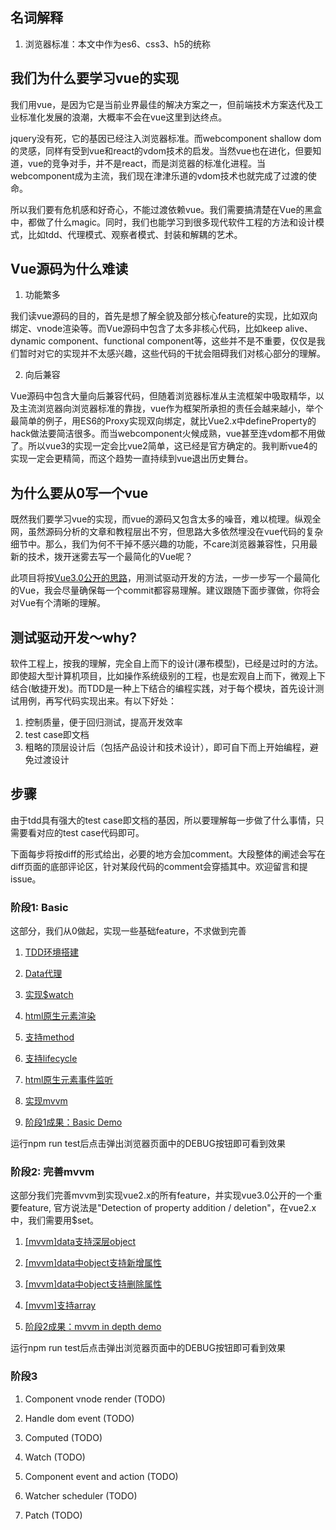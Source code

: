 ## 名词解释

1. 浏览器标准：本文中作为es6、css3、h5的统称

## 我们为什么要学习vue的实现

我们用vue，是因为它是当前业界最佳的解决方案之一，但前端技术方案迭代及工业标准化发展的浪潮，大概率不会在vue这里到达终点。

jquery没有死，它的基因已经注入浏览器标准。而webcomponent shallow dom的灵感，同样有受到vue和react的vdom技术的启发。当然vue也在进化，但要知道，vue的竞争对手，并不是react，而是浏览器的标准化进程。当webcomponent成为主流，我们现在津津乐道的vdom技术也就完成了过渡的使命。

所以我们要有危机感和好奇心，不能过渡依赖vue。我们需要搞清楚在Vue的黑盒中，都做了什么magic。同时，我们也能学习到很多现代软件工程的方法和设计模式，比如tdd、代理模式、观察者模式、封装和解耦的艺术。

## Vue源码为什么难读

1. 功能繁多

我们读vue源码的目的，首先是想了解全貌及部分核心feature的实现，比如双向绑定、vnode渲染等。而Vue源码中包含了太多非核心代码，比如keep alive、dynamic component、functional component等，这些并不是不重要，仅仅是我们暂时对它的实现并不太感兴趣，这些代码的干扰会阻碍我们对核心部分的理解。

2. 向后兼容

Vue源码中包含大量向后兼容代码，但随着浏览器标准从主流框架中吸取精华，以及主流浏览器向浏览器标准的靠拢，vue作为框架所承担的责任会越来越小，举个最简单的例子，用ES6的Proxy实现双向绑定，就比Vue2.x中defineProperty的hack做法要简洁很多。而当webcomponent火候成熟，vue甚至连vdom都不用做了。所以vue3的实现一定会比vue2简单，这已经是官方确定的。我判断vue4的实现一定会更精简，而这个趋势一直持续到vue退出历史舞台。

## 为什么要从0写一个vue

既然我们要学习vue的实现，而vue的源码又包含太多的噪音，难以梳理。纵观全网，虽然源码分析的文章和教程层出不穷，但思路大多依然埋没在vue代码的复杂细节中。那么，我们为何不干掉不感兴趣的功能，不care浏览器兼容性，只用最新的技术，拨开迷雾去写一个最简化的Vue呢？

此项目将按[Vue3.0公开的思路](https://medium.com/the-vue-point/plans-for-the-next-iteration-of-vue-js-777ffea6fabf)，用测试驱动开发的方法，一步一步写一个最简化的Vue，我会尽量确保每一个commit都容易理解。建议跟随下面步骤做，你将会对Vue有个清晰的理解。

## 测试驱动开发～why?

软件工程上，按我的理解，完全自上而下的设计(瀑布模型)，已经是过时的方法。即使超大型计算机项目，比如操作系统级别的工程，也是宏观自上而下，微观上下结合(敏捷开发)。而TDD是一种上下结合的编程实践，对于每个模块，首先设计测试用例，再写代码实现出来。有以下好处：

1. 控制质量，便于回归测试，提高开发效率
2. test case即文档
3. 粗略的顶层设计后（包括产品设计和技术设计），即可自下而上开始编程，避免过渡设计

## 步骤

由于tdd具有强大的test case即文档的基因，所以要理解每一步做了什么事情，只需要看对应的test case代码即可。

下面每步将按diff的形式给出，必要的地方会加comment。大段整体的阐述会写在diff页面的底部评论区，针对某段代码的comment会穿插其中。欢迎留言和提issue。

### 阶段1: Basic

这部分，我们从0做起，实现一些基础feature，不求做到完善

1. [TDD环境搭建](https://github.com/zzz945/write-vue3-from-scratch/blob/master/01.TDD%20Environment%20Setup.md)

2. [Data代理](https://github.com/zzz945/write-vue3-from-scratch/commit/3d4b919252a98a9f6898329016a17aa1d6d2da70)

3. [实现$watch](https://github.com/zzz945/write-vue3-from-scratch/commit/e69f5e870014be7417d08fd0368d8aa6b9cba10e)

4. [html原生元素渲染](https://github.com/zzz945/write-vue3-from-scratch/commit/89df7464fec10653b2e12e4cb42756d71312a5dd)

5. [支持method](https://github.com/zzz945/write-vue3-from-scratch/commit/6540bcfb03ad6d64cd28e5be069e553976f00939)

6. [支持lifecycle](https://github.com/zzz945/write-vue3-from-scratch/commit/93ba39e19e2ad2401fe07d4702d95bed6db31a90)

7. [html原生元素事件监听](https://github.com/zzz945/write-vue3-from-scratch/commit/2f9297b1c389095ebc58f4742fa770abc33186c5)

8. [实现mvvm](https://github.com/zzz945/write-vue3-from-scratch/commit/664aef66528ce3c464cea4abea90ec223654b6af)

9. [阶段1成果：Basic Demo](https://github.com/zzz945/write-vue3-from-scratch/commit/1b12d416a8e9d0e59f1be5b421c378b06bc1f490)

运行npm run test后点击弹出浏览器页面中的DEBUG按钮即可看到效果

### 阶段2: 完善mvvm

这部分我们完善mvvm到实现vue2.x的所有feature，并实现vue3.0公开的一个重要feature, 官方说法是"Detection of property addition / deletion"，在vue2.x中，我们需要用$set。

1. [[mvvm]data支持深层object](https://github.com/zzz945/write-vue3-from-scratch/commit/1d6d3f0676de5cd42ded7b0a650200e6c1a0441e)

2. [[mvvm]data中object支持新增属性](https://github.com/zzz945/write-vue3-from-scratch/commit/61eb32a033418f7c9a0fc7d06c9ec097084fec0c)

3. [[mvvm]data中object支持删除属性](https://github.com/zzz945/write-vue3-from-scratch/commit/e33f9a6e568a304d9b9a8030051e9b5114de8881)

4. [[mvvm]支持array](https://github.com/zzz945/write-vue3-from-scratch/commit/d55b3947626ac63ac2a1b7b74379594ad3273d09)

5. [阶段2成果：mvvm in depth demo](https://github.com/zzz945/write-vue3-from-scratch/commit/158b38d5fd786094d4225f243dc90a9f8009a5e4)

运行npm run test后点击弹出浏览器页面中的DEBUG按钮即可看到效果


### 阶段3

1. Component vnode render (TODO)

2. Handle dom event (TODO)

3. Computed (TODO)

4. Watch (TODO)

5. Component event and action (TODO)

6. Watcher scheduler (TODO)

7. Patch (TODO)

